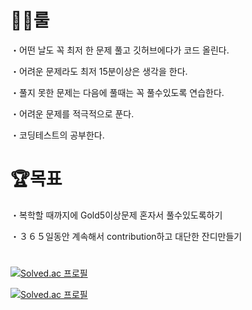 # 👩‍💻룰

・어떤 날도 꼭 최저 한 문제 풀고 깃허브에다가 코드 올린다. 

・어려운 문제라도 최저 15분이상은 생각을 한다.

・풀지 못한 문제는 다음에 풀때는 꼭 풀수있도록 연습한다.

・어려운 문제를 적극적으로 푼다.

・코딩테스트의 공부한다.


# 🏆목표

・복학할 때까지에 Gold5이상문제 혼자서 풀수있도록하기

・３６５일동안 계속해서 contribution하고 대단한 잔디만들기

# 

[![Solved.ac
프로필](http://mazassumnida.wtf/api/v2/generate_badge?boj=katohiro22)](https://solved.ac/{handle})

[![Solved.ac
프로필](http://mazassumnida.wtf/api/mini/generate_badge?boj=katohiro22)](https://solved.ac/{handle}) 
